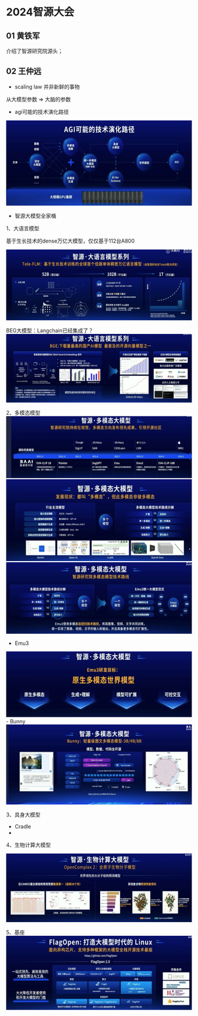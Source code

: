 # 2024智源大会

## 01 黄铁军
介绍了智源研究院源头；

## 02 王仲远

- scaling law 并非新鲜的事物

从大模型参数 => 大脑的参数

- agi可能的技术演化路径

<img src='./static/zhiyuan_2024-06-16-12-45-31.png'/>

- 智源大模型全家桶

1、大语言模型

基于生长技术的dense万亿大模型，仅仅基于112台A800

<img src='./static/zhiyuan_2024-06-16-12-48-04.png'/>

BEG大模型：Langchain已经集成了？
<img src='./static/zhiyuan_2024-06-16-12-49-34.png'/>

2、多模态模型
<img src='./static/zhiyuan_2024-06-16-12-50-56.png'/>
<img src='./static/zhiyuan_2024-06-16-12-51-37.png'/>
<img src='./static/zhiyuan_2024-06-16-12-52-05.png'/>
- Emu3
<img src='./static/zhiyuan_2024-06-16-12-52-44.png'/>
- Bunny
<img src='./static/zhiyuan_2024-06-16-16-25-14.png'/>

3、具身大模型

- Cradle
- 
  
4、生物计算大模型

<img src='./static/zhiyuan_2024-06-16-16-31-42.png'/>

5、基座
<img src='./static/zhiyuan_2024-06-16-16-34-34.png'/>